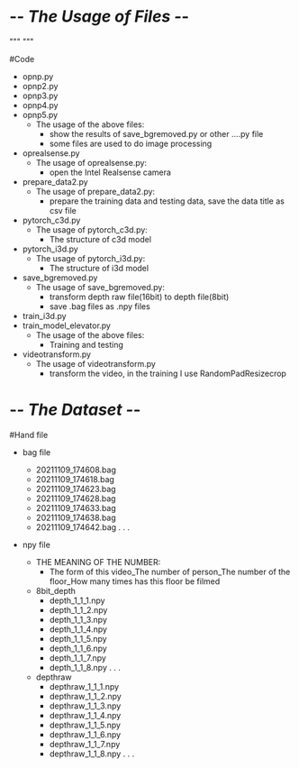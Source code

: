 # -*- The Usage of Files -*-
"""
"""

#Code

* opnp.py
* opnp2.py
* opnp3.py
* opnp4.py
* opnp5.py
    * The usage of the above files:
        * show the results of save_bgremoved.py or other ....py file
        * some files are used to do image processing
* oprealsense.py
    * The usage of oprealsense.py:
        * open the Intel Realsense camera
* prepare_data2.py
    * The usage of prepare_data2.py:
        * prepare the training data and testing data, save the data title as csv file
* pytorch_c3d.py
    * The usage of pytorch_c3d.py:
        * The structure of c3d model
* pytorch_i3d.py
    * The usage of pytorch_i3d.py:
        * The structure of i3d model
* save_bgremoved.py
    * The usage of save_bgremoved.py:
        * transform depth raw file(16bit) to depth file(8bit)
        * save .bag files as .npy files
* train_i3d.py
* train_model_elevator.py
    * The usage of the above files:
        * Training and testing
* videotransform.py
    * The usage of videotransform.py
        * transform the video, in the training I use RandomPadResizecrop

# -*- The Dataset -*-
#Hand file

* bag file
    * 20211109_174608.bag
    * 20211109_174618.bag
    * 20211109_174623.bag
    * 20211109_174628.bag
    * 20211109_174633.bag
    * 20211109_174638.bag
    * 20211109_174642.bag
             .
             .
             .
            
        
* npy file
    * THE MEANING OF THE NUMBER:
        * The form of this video_The number of person_The number of the floor_How many times has this floor be filmed 
    * 8bit_depth
        * depth_1_1_1.npy
        * depth_1_1_2.npy
        * depth_1_1_3.npy
        * depth_1_1_4.npy
        * depth_1_1_5.npy
        * depth_1_1_6.npy
        * depth_1_1_7.npy
        * depth_1_1_8.npy
                 .
                 .
                 .
    * depthraw
        * depthraw_1_1_1.npy
        * depthraw_1_1_2.npy
        * depthraw_1_1_3.npy
        * depthraw_1_1_4.npy
        * depthraw_1_1_5.npy
        * depthraw_1_1_6.npy
        * depthraw_1_1_7.npy
        * depthraw_1_1_8.npy
                 .
                 .
                 .